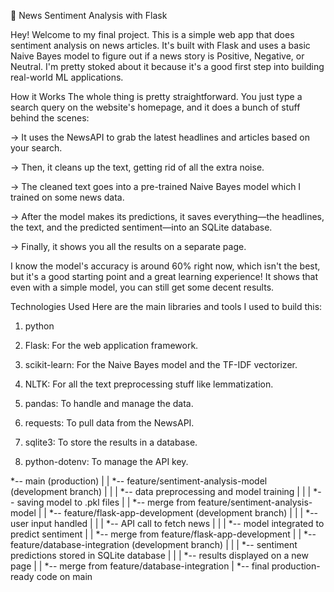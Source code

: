 📰 News Sentiment Analysis with Flask
<!-- ####################################################### -->
Hey! Welcome to my final project. This is a simple web app that does sentiment analysis on news articles. It's built with Flask and uses a basic Naive Bayes model to figure out if a news story is Positive, Negative, or Neutral. I'm pretty stoked about it because it's a good first step into building real-world ML applications.

How it Works
The whole thing is pretty straightforward. You just type a search query on the website's homepage, and it does a bunch of stuff behind the scenes:

-> It uses the NewsAPI to grab the latest headlines and articles based on your search.

-> Then, it cleans up the text, getting rid of all the extra noise.

-> The cleaned text goes into a pre-trained Naive Bayes model which I trained on some news data.

-> After the model makes its predictions, it saves everything—the headlines, the text, and the predicted sentiment—into an SQLite database.

-> Finally, it shows you all the results on a separate page.

I know the model's accuracy is around 60% right now, which isn't the best, but it's a good starting point and a great learning experience! It shows that even with a simple model, you can still get some decent results.

Technologies Used
Here are the main libraries and tools I used to build this:

1. python

2. Flask: For the web application framework.

3. scikit-learn: For the Naive Bayes model and the TF-IDF vectorizer.

4. NLTK: For all the text preprocessing stuff like lemmatization.

5. pandas: To handle and manage the data.

6. requests: To pull data from the NewsAPI.

7. sqlite3: To store the results in a database.

8. python-dotenv: To manage the API key.


*-- main (production)
|
| *-- feature/sentiment-analysis-model (development branch)
| |
| *-- data preprocessing and model training
| |
| *-- saving model to .pkl files
| |
*-- merge from feature/sentiment-analysis-model
|
| *-- feature/flask-app-development (development branch)
| |
| *-- user input handled
| |
| *-- API call to fetch news
| |
| *-- model integrated to predict sentiment
| |
*-- merge from feature/flask-app-development
|
| *-- feature/database-integration (development branch)
| |
| *-- sentiment predictions stored in SQLite database
| |
| *-- results displayed on a new page
| |
*-- merge from feature/database-integration
|
*-- final production-ready code on main